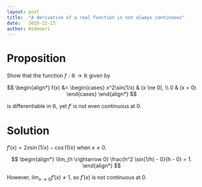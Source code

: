 ```yaml
---
layout: post
title:  "A derivative of a real function is not always continuous"
date:   2019-12-13
author: Hidenori
---
```


# Proposition
Show that the function $f: \mathbb{R} \rightarrow \mathbb{R}$ given by

$$
\begin{align*}
  f(x) &= \begin{cases}
    x^2\sin(1/x) & (x \ne 0), \\
    0 & (x = 0)
  \end{cases}
\end{align*}
$$

is differentiable in $\mathbb{R}$, yet $f'$ is not even continuous at 0.

# Solution
$f'(x) = 2x\sin(1/x) - \cos(1/x)$ when $x \ne 0$.

$$
\begin{align*}
  \lim_{h \rightarrow 0} \frac{h^2 \sin(1/h) - 0}{h - 0} = 1.
\end{align*}
$$

However, $\lim_{x \rightarrow 0} f'(x) \ne 1$, so $f'(x)$ is not continuous at $0$.
